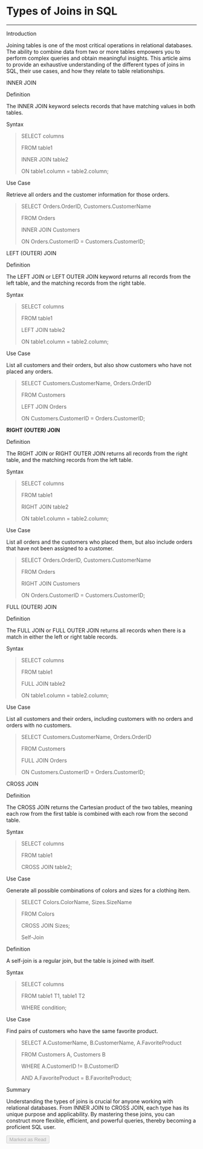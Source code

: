 
<div class="track_article_contents__9JJFV"><h1 class="track_title__g20mM">Types of Joins in SQL</h1><hr><div class="track_body__GeGQu"><p dir="ltr"><span>Introduction</span></p><p dir="ltr"><span>Joining tables is one of the most critical operations in relational databases. The ability to combine data from two or more tables empowers you to perform complex queries and obtain meaningful insights. This article aims to provide an exhaustive understanding of the different types of joins in SQL, their use cases, and how they relate to table relationships.</span></p><p dir="ltr"><span>INNER JOIN</span></p><p dir="ltr"><span>Definition</span></p><p dir="ltr"><span>The INNER JOIN keyword selects records that have matching values in both tables.</span></p><p dir="ltr"><span>Syntax</span></p><blockquote><p dir="ltr"><span>SELECT columns</span></p><p dir="ltr"><span>FROM table1</span></p><p dir="ltr"><span>INNER JOIN table2</span></p><p dir="ltr"><span>ON table1.column = table2.column;</span></p></blockquote><p dir="ltr"><span>Use Case</span></p><p dir="ltr"><span>Retrieve all orders and the customer information for those orders.</span></p><blockquote><p dir="ltr"><span>SELECT Orders.OrderID, Customers.CustomerName</span></p><p dir="ltr"><span>FROM Orders</span></p><p dir="ltr"><span>INNER JOIN Customers</span></p><p dir="ltr"><span>ON Orders.CustomerID = Customers.CustomerID;</span></p></blockquote><p dir="ltr"><span>LEFT (OUTER) JOIN</span></p><p dir="ltr"><span>Definition</span></p><p dir="ltr"><span>The LEFT JOIN or LEFT OUTER JOIN keyword returns all records from the left table, and the matching records from the right table.</span></p><p dir="ltr"><span>Syntax</span></p><blockquote><p dir="ltr"><span>SELECT columns</span></p><p dir="ltr"><span>FROM table1</span></p><p dir="ltr"><span>LEFT JOIN table2</span></p><p dir="ltr"><span>ON table1.column = table2.column;</span></p></blockquote><p dir="ltr"><span>Use Case</span></p><p dir="ltr"><span>List all customers and their orders, but also show customers who have not placed any orders.</span></p><blockquote><p dir="ltr"><span>SELECT Customers.CustomerName, Orders.OrderID</span></p><p dir="ltr"><span>FROM Customers</span></p><p dir="ltr"><span>LEFT JOIN Orders</span></p><p dir="ltr"><span>ON Customers.CustomerID = Orders.CustomerID;</span><br></p></blockquote><p dir="ltr"><b><strong>RIGHT (OUTER) JOIN</strong></b></p><p dir="ltr"><span>Definition</span></p><p dir="ltr"><span>The RIGHT JOIN or RIGHT OUTER JOIN returns all records from the right table, and the matching records from the left table.</span></p><p dir="ltr"><span>Syntax</span></p><blockquote><p dir="ltr"><span>SELECT columns</span></p><p dir="ltr"><span>FROM table1</span></p><p dir="ltr"><span>RIGHT JOIN table2</span></p><p dir="ltr"><span>ON table1.column = table2.column;</span></p></blockquote><p dir="ltr"><span>Use Case</span></p><p dir="ltr"><span>List all orders and the customers who placed them, but also include orders that have not been assigned to a customer.</span></p><blockquote><p dir="ltr"><span>SELECT Orders.OrderID, Customers.CustomerName</span></p><p dir="ltr"><span>FROM Orders</span></p><p dir="ltr"><span>RIGHT JOIN Customers</span></p><p dir="ltr"><span>ON Orders.CustomerID = Customers.CustomerID;</span></p></blockquote><p dir="ltr"><span>FULL (OUTER) JOIN</span></p><p dir="ltr"><span>Definition</span></p><p dir="ltr"><span>The FULL JOIN or FULL OUTER JOIN returns all records when there is a match in either the left or right table records.</span></p><p dir="ltr"><span>Syntax</span></p><blockquote><p dir="ltr"><span>SELECT columns</span></p><p dir="ltr"><span>FROM table1</span></p><p dir="ltr"><span>FULL JOIN table2</span></p><p dir="ltr"><span>ON table1.column = table2.column;</span></p></blockquote><p dir="ltr"><span>Use Case</span></p><p dir="ltr"><span>List all customers and their orders, including customers with no orders and orders with no customers.</span></p><blockquote><p dir="ltr"><span>SELECT Customers.CustomerName, Orders.OrderID</span></p><p dir="ltr"><span>FROM Customers</span></p><p dir="ltr"><span>FULL JOIN Orders</span></p><p dir="ltr"><span>ON Customers.CustomerID = Orders.CustomerID;</span><br></p></blockquote><p dir="ltr"><span>CROSS JOIN</span></p><p dir="ltr"><span>Definition</span></p><p dir="ltr"><span>The CROSS JOIN returns the Cartesian product of the two tables, meaning each row from the first table is combined with each row from the second table.</span></p><p dir="ltr"><span>Syntax</span></p><blockquote><p dir="ltr"><span>SELECT columns</span></p><p dir="ltr"><span>FROM table1</span></p><p dir="ltr"><span>CROSS JOIN table2;</span></p></blockquote><p dir="ltr"><span>Use Case</span></p><p dir="ltr"><span>Generate all possible combinations of colors and sizes for a clothing item.</span></p><blockquote><p dir="ltr"><span>SELECT Colors.ColorName, Sizes.SizeName</span></p><p dir="ltr"><span>FROM Colors</span></p><p dir="ltr"><span>CROSS JOIN Sizes;</span></p><p dir="ltr"><span>Self-Join</span></p></blockquote><p dir="ltr"><span>Definition</span></p><p dir="ltr"><span>A self-join is a regular join, but the table is joined with itself.</span></p><p dir="ltr"><span>Syntax</span></p><blockquote><p dir="ltr"><span>SELECT columns</span></p><p dir="ltr"><span>FROM table1 T1, table1 T2</span></p><p dir="ltr"><span>WHERE condition;</span></p></blockquote><p dir="ltr"><span>Use Case</span></p><p dir="ltr"><span>Find pairs of customers who have the same favorite product.</span></p><blockquote><p dir="ltr"><span>SELECT A.CustomerName, B.CustomerName, A.FavoriteProduct</span></p><p dir="ltr"><span>FROM Customers A, Customers B</span></p><p dir="ltr"><span>WHERE A.CustomerID != B.CustomerID</span></p><p dir="ltr"><span>AND A.FavoriteProduct = B.FavoriteProduct;</span><br></p></blockquote><p dir="ltr"><span>Summary</span></p><p dir="ltr"><span>Understanding the types of joins is crucial for anyone working with relational databases. From INNER JOIN to CROSS JOIN, each type has its unique purpose and applicability. By mastering these joins, you can construct more flexible, efficient, and powerful queries, thereby becoming a proficient SQL user.</span></p></div><div class="track_mark_as_read_btn__qp09Q g-mt-5"><button class="ui green disabled button" disabled="" tabindex="-1">Marked as Read</button></div></div>
